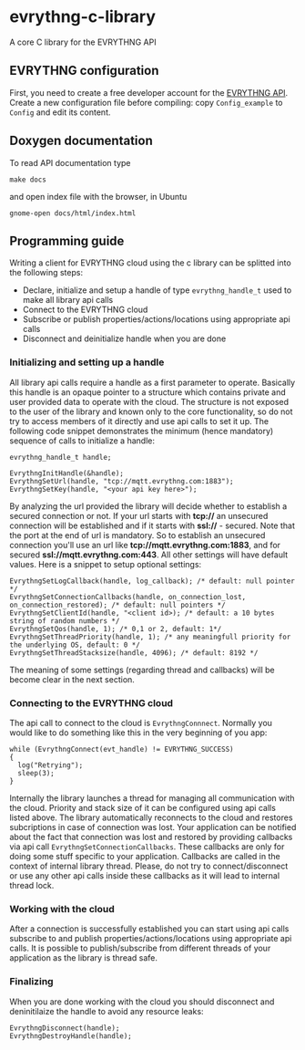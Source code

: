# evrythng-c-library

A core C library for the EVRYTHNG API

## EVRYTHNG configuration

First, you need to create a free developer account for the [EVRYTHNG API](https://dashboard.evrythng.com).
Create a new configuration file before compiling: copy `Config_example` to `Config` and edit its content.

## Doxygen documentation

To read API documentation type
```
make docs
```
and open index file with the browser, in Ubuntu
```
gnome-open docs/html/index.html
```

## Programming guide

Writing a client for EVRYTHNG cloud using the с library can be splitted into the following steps:
* Declare, initialize and setup a handle of type `evrythng_handle_t` used to make all library api calls
* Connect to the EVRYTHNG cloud
* Subscribe or publish properties/actions/locations using appropriate api calls
* Disconnect and deinitialize handle when you are done

### Initializing and setting up a handle

All library api calls require a handle as a first parameter to operate. Basically this handle is an opaque pointer to a structure which contains private and user provided data to operate with the cloud. The structure is not exposed to the user of the library and known only to the core functionality, so do not try to access members of it directly and use api calls to set it up. The following code snippet demonstrates the minimum (hence mandatory) sequence of calls to initialize a handle:
```
evrythng_handle_t handle;

EvrythngInitHandle(&handle);
EvrythngSetUrl(handle, "tcp://mqtt.evrythng.com:1883");
EvrythngSetKey(handle, "<your api key here>");
```
By analyzing the url provided the library will decide whether to establish a secured connection or not. If your url starts with **tcp://** an unsecured connection will be established and if it starts with **ssl://** - secured. Note that the port at the end of url is mandatory. So to establish an unsecured connection you'll use an url like **tcp://mqtt.evrythng.com:1883**, and for secured **ssl://mqtt.evrythng.com:443**. All other settings will have default values. Here is a snippet to setup optional settings:
```
EvrythngSetLogCallback(handle, log_callback); /* default: null pointer */
EvrythngSetConnectionCallbacks(handle, on_connection_lost, on_connection_restored); /* default: null pointers */
EvrythngSetClientId(handle, "<client id>); /* default: a 10 bytes string of random numbers */
EvrythngSetQos(handle, 1); /* 0,1 or 2, default: 1*/
EvrythngSetThreadPriority(handle, 1); /* any meaningfull priority for the underlying OS, default: 0 */
EvrythngSetThreadStacksize(handle, 4096); /* default: 8192 */
```
The meaning of some settings (regarding thread and callbacks) will be become clear in the next section.

### Connecting to the EVRYTHNG cloud

The api call to connect to the cloud is `EvrythngConnnect`. Normally you would like to do something like this in the very beginning of you app:
```
while (EvrythngConnect(evt_handle) != EVRYTHNG_SUCCESS)
{
  log("Retrying");
  sleep(3);
}
```
Internally the library launches a thread for managing all communication with the cloud. Priority and stack size of it can be configured using api calls listed above. The library automatically reconnects to the cloud and restores subcriptions in case of connection was lost. Your application can be notified about the fact that connection was lost and restored by providing callbacks via api call `EvrythngSetConnectionCallbacks`. These callbacks are only for doing some stuff specifiс to your application. Callbacks are called in the context of internal library thread. Please, do not try to connect/disconnect or use any other api calls inside these callbacks as it will lead to internal thread lock.

### Working with the cloud

After a connection is successfully established you can start using api calls subscribe to and publish properties/actions/locations using appropriate api calls. It is possible to publish/subscribe from different threads of your application as the library is thread safe.

### Finalizing

When you are done working with the cloud you should disconnect and deninitilaize the handle to avoid any resource leaks:
```
EvrythngDisconnect(handle);
EvrythngDestroyHandle(handle);
```
